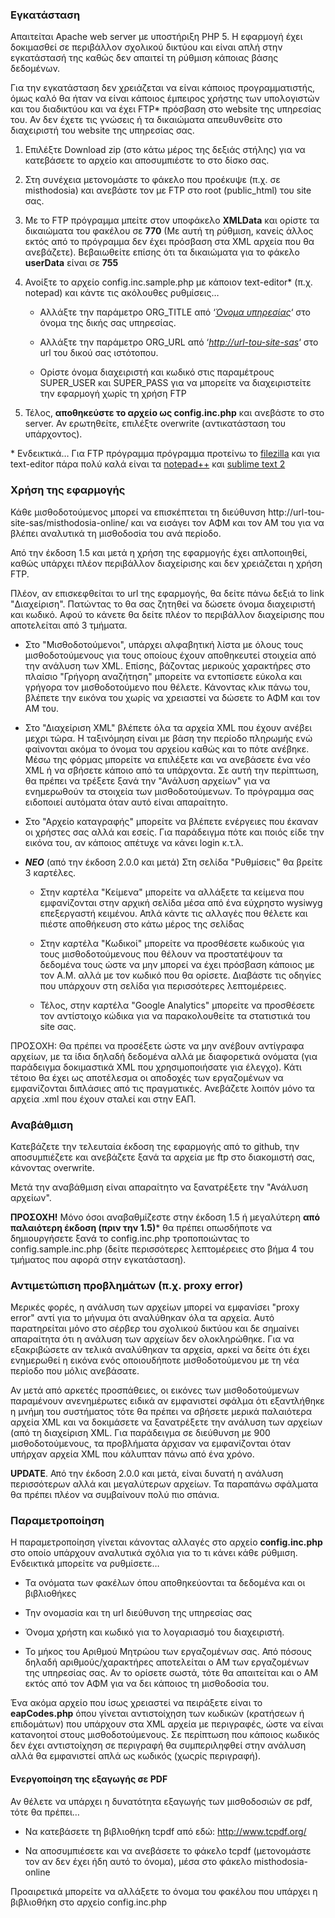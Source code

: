 ### Εγκατάσταση

Aπαιτείται Apache web server με υποστήριξη PHP 5. Η εφαρμογή έχει
δοκιμασθεί σε περιβάλλον σχολικού δικτύου και είναι απλή στην
εγκατάστασή της καθώς δεν απαιτεί τη ρύθμιση κάποιας βάσης δεδομένων.

Για την εγκατάσταση δεν χρειάζεται να είναι κάποιος προγραμματιστής,
όμως καλό θα ήταν να είναι κάποιος έμπειρος χρήστης των υπολογιστών και
του διαδικτύου και να έχει FTP\* πρόσβαση στο website της υπηρεσίας του.
Αν δεν έχετε τις γνώσεις ή τα δικαιώματα απευθυνθείτε στο διαχειριστή
του website της υπηρεσίας σας.

1.  Επιλέξτε Download zip (στο κάτω μέρος της δεξιάς στήλης) για να κατεβάσετε το αρχείο και
    αποσυμπιέστε το στο δίσκο σας.
2.  Στη συνέχεια μετονομάστε το φάκελο που προέκυψε (π.χ. σε misthodosia) και ανεβάστε τον 
    με FTP στο root (public_html) του site σας.
3.  Με το FTP πρόγραμμα μπείτε στον υποφάκελο **XMLData** και ορίστε τα
    δικαιώματα του φακέλου σε **770** (Με αυτή τη ρύθμιση, κανείς άλλος
    εκτός από το πρόγραμμα δεν έχει πρόσβαση στα XML αρχεία που θα
    ανεβάζετε). Βεβαιωθείτε επίσης ότι τα δικαιώματα για το φάκελο **userData** είναι σε 
    **755**
4.  Ανοίξτε το αρχείο config.inc.sample.php με κάποιον text-editor\* (π.χ.
    notepad) και κάντε τις ακόλουθες ρυθμίσεις…

    - Αλλάξτε την παράμετρο
    ORG_TITLE από ‘<span style="text-decoration: underline;">*Όνομα
    υπηρεσίας*</span>‘ στο όνομα της δικής σας υπηρεσίας.
  
    - Αλλάξτε την παράμετρο ORG_URL από
    ‘<span style="text-decoration: underline;">*http://url-tou-site-sas*</span>‘
    στο url του δικού σας ιστότοπου.   

    - Ορίστε όνομα διαχειριστή και κωδικό στις παραμέτρους SUPER_USER και SUPER_PASS
    για να μπορείτε να διαχειριστείτε την εφαρμογή χωρίς τη χρήση FTP

5.  Τέλος, **αποθηκεύστε το αρχείο ως config.inc.php** και ανεβάστε το στο server. Αν ερωτηθείτε,
    επιλέξτε overwrite (αντικατάσταση του υπάρχοντος).

\* Ενδεικτικά… Για FTP πρόγραμμα πρόγραμμα προτείνω το [filezilla](http://filezilla-project.org/) και
για text-editor πάρα πολύ καλά είναι τα [notepad++](http://notepad-plus-plus.org/) και [sublime text
2](http://www.sublimetext.com/2)

### Χρήση της εφαρμογής

Κάθε μισθοδοτούμενος μπορεί να επισκέπτεται τη διεύθυνση
http://url-tou-site-sas/misthodosia-online/ και να εισάγει τον ΑΦΜ και
τον ΑΜ του για να βλέπει αναλυτικά τη μισθοδοσία του ανά περίοδο.

Από την έκδοση 1.5 και μετά η χρήση της εφαρμογής έχει απλοποιηθεί, καθώς υπάρχει πλέον
περιβάλλον διαχείρισης και δεν χρειάζεται η χρήση FTP.

Πλέον, αν επισκεφθείται το url της εφαρμογής, θα δείτε πάνω δεξιά το link "Διαχείριση".
Πατώντας το θα σας ζητηθεί να δώσετε όνομα διαχειριστή και κωδικό. Αφού το κάνετε θα δείτε
πλέον το περιβάλλον διαχείρισης που αποτελείται από 3 τμήματα.

- Στο "Μισθοδοτούμενοι", υπάρχει αλφαβητική λίστα με όλους τους μισθοδοτούμενους για τους οποίους
έχουν αποθηκευτεί στοιχεία από την ανάλυση των XML. Επίσης, βάζοντας μερικούς χαρακτήρες στο πλαίσιο
"Γρήγορη αναζήτηση" μπορείτε να εντοπίσετε εύκολα και γρήγορα τον μισθοδοτούμενο που θέλετε. Κάνοντας
κλικ πάνω του, βλέπετε την εικόνα του χωρίς να χρειαστεί να δώσετε το ΑΦΜ και τον ΑΜ του.

- Στο "Διαχείριση XML" βλέπετε όλα τα αρχεία XML που έχουν ανέβει μεχρι τώρα. Η ταξινόμηση είναι
με βάση την περίοδο πληρωμής ενώ φαίνονται ακόμα το όνομα του αρχείου καθώς και το πότε ανέβηκε.
Μέσω της φόρμας μπορείτε να επιλέξετε και να ανεβάσετε ένα νέο XML ή να σβήσετε κάποιο από τα υπάρχοντα.
Σε αυτή την περίπτωση, θα πρέπει να τρέξετε ξανά την "Ανάλυση αρχείων" για να ενημερωθούν τα στοιχεία των
μισθοδοτούμενων. Το πρόγραμμα σας ειδοποιεί αυτόματα όταν αυτό είναι απαραίτητο.

- Στο "Αρχείο καταγραφής" μπορείτε να βλέπετε ενέργειες που έκαναν οι χρήστες σας αλλά και εσείς.
Για παράδειγμα πότε και ποιός είδε την εικόνα του, αν κάποιος απέτυχε να κάνει login κ.τ.λ.

- ***ΝΕΟ*** (από την έκδοση 2.0.0 και μετά) Στη σελίδα "Ρυθμίσεις" θα βρείτε 3 καρτέλες.

    - Στην καρτέλα "Κείμενα" μπορείτε να αλλάξετε τα κείμενα που εμφανίζονται στην αρχική σελίδα μέσα από ένα εύχρηστο wysiwyg επεξεργαστή κειμένου. Απλά κάντε τις αλλαγές που θέλετε και πιέστε αποθήκευση στο κάτω μέρος της σελίδας

    - Στην καρτέλα "Κωδικοί" μπορείτε να προσθέσετε κωδικούς για τους μισθοδοτούμενους που θέλουν να προστατέψουν τα δεδομένα τους ώστε να μην μπορεί να έχει πρόσβαση κάποιος με τον Α.Μ. αλλά με τον κωδικό που θα ορίσετε. Διαβάστε τις οδηγίες που υπάρχουν στη σελίδα για περισσότερες λεπτομέρειες.

    - Τέλος, στην καρτέλα "Google Analytics" μπορείτε να προσθέσετε τον αντίστοιχο κώδικα για να παρακολουθείτε τα στατιστικά του site σας.

ΠΡΟΣΟΧΗ: Θα πρέπει να προσέξετε ώστε να μην ανέβουν αντίγραφα αρχείων,
με τα ίδια δηλαδή δεδομένα αλλά με διαφορετικά ονόματα (για παράδειγμα
δοκιμαστικά XML που χρησιμοποιήσατε για έλεγχο). Κάτι τέτοιο θα έχει ως
αποτέλεσμα οι αποδοχές των εργαζομένων να εμφανίζονται διπλάσιες από τις
πραγματικές. Ανεβάζετε λοιπόν μόνο τα αρχεία .xml που έχουν σταλεί και
στην ΕΑΠ.

### Αναβάθμιση

Κατεβάζετε την τελευταία έκδοση της εφαρμογής από το github, την αποσυμπιέζετε 
και ανεβάζετε ξανά τα αρχεία με ftp στο διακομιστή σας, κάνοντας overwrite.

Mετά την αναβάθμιση είναι απαραίτητο να ξανατρέξετε την "Ανάλυση αρχείων".

**ΠΡΟΣΟΧΗ!** Μόνο όσοι αναβαθμίζεστε στην έκδοση 1.5 ή μεγαλύτερη **από παλαιότερη έκδοση (πριν την 1.5)*** θα πρέπει οπωσδήποτε να δημιουργήσετε
ξανά το config.inc.php τροποποιώντας το config.sample.inc.php (δείτε περισσότερες λεπτομέρειες στο
βήμα 4 του τμήματος που αφορά στην εγκατάσταση).

### Αντιμετώπιση προβλημάτων (π.χ. proxy error)

Μερικές φορές, η ανάλυση των αρχείων μπορεί να εμφανίσει "proxy error" αντί για το μήνυμα ότι αναλύθηκαν όλα τα αρχεία. Αυτό παρατηρείται
μόνο στο σέρβερ του σχολικού δικτύου και δε σημαίνει απαραίτητα ότι η ανάλυση των αρχείων δεν ολοκληρώθηκε. Για να εξακριβώσετε αν τελικά
αναλύθηκαν τα αρχεία, αρκεί να δείτε ότι έχει ενημερωθεί η εικόνα ενός οποιουδήποτε μισθοδοτούμενου με τη νέα περίοδο που μόλις ανεβάσατε.

Αν μετά από αρκετές προσπάθειες, οι εικόνες των μισθοδοτούμενων παραμένουν ανενημέρωτες ειδικά αν εμφανιστεί σφάλμα ότι εξαντλήθηκε η μνήμη του συστήματος τότε θα πρέπει να σβήσετε μερικά παλαιότερα αρχεία XML και να δοκιμάσετε να ξανατρέξετε την ανάλυση των αρχείων (από τη διαχείριση XML.
Για παράδειγμα σε διεύθυνση με 900 μισθοδοτούμενους, τα προβλήματα άρχισαν να εμφανίζονται όταν υπήρχαν αρχεία XML που κάλυπταν πάνω από ένα χρόνο.

**UPDATE**. Από την έκδοση 2.0.0 και μετά, είναι δυνατή η ανάλυση περισσότερων αλλά και μεγαλύτερων αρχείων. Τα παραπάνω σφάλματα θα πρέπει πλέον
να συμβαίνουν πολύ πιο σπάνια.

### Παραμετροποίηση

Η παραμετροποίηση γίνεται κάνοντας αλλαγές στο αρχείο **config.inc.php**
στο οποίο υπάρχουν αναλυτικά σχόλια για το τι κάνει κάθε ρύθμιση.
Ενδεικτικά μπορείτε να ρυθμίσετε…

- Τα ονόματα των φακέλων όπου αποθηκεύονται τα δεδομένα και οι
βιβλιοθήκες

- Την ονομασία και τη url διεύθυνση της υπηρεσίας σας

- Όνομα χρήστη και κωδικό για το λογαριασμό του διαχειριστή.

- Το μήκος του Αριθμού Μητρώου των εργαζομένων σας. Από πόσους δηλαδή
αριθμούς/χαρακτήρες αποτελείται ο ΑΜ των εργαζομένων της υπηρεσίας σας.
Αν το ορίσετε σωστά, τότε θα απαιτείται και ο ΑΜ εκτός από τον ΑΦΜ για
να δει κάποιος τη μισθοδοσία του.

Ένα ακόμα αρχείο που ίσως χρειαστεί να πειράξετε είναι το
**eapCodes.php** όπου γίνεται αντιστοίχηση των κωδικών (κρατήσεων ή
επιδομάτων) που υπάρχουν στα XML αρχεία με περιγραφές, ώστε να είναι
κατανοητοί στους μισθοδοτούμενους. Σε περίπτωση που κάποιος κωδικός δεν
έχει αντιστοίχηση σε περιγραφή θα συμπεριληφθεί στην ανάλυση αλλά θα
εμφανιστεί απλά ως κωδικός (χωςρίς περιγραφή).

#### Ενεργοποίηση της εξαγωγής σε PDF

Αν θέλετε να υπάρχει η δυνατότητα εξαγωγής των μισθοδοσιών σε pdf, τότε
θα πρέπει…

- Να κατεβάσετε τη βιβλιοθήκη tcpdf από εδώ: http://www.tcpdf.org/

- Να αποσυμπιέσετε και να ανεβάσετε το φάκελο tcpdf (μετονομάστε τον αν
δεν έχει ήδη αυτό το όνομα), μέσα στο φάκελο misthodosia-online

Προαιρετικά μπορείτε να αλλάξετε το όνομα του φακέλου που υπάρχει η
βιβλιοθήκη στο αρχείο config.inc.php